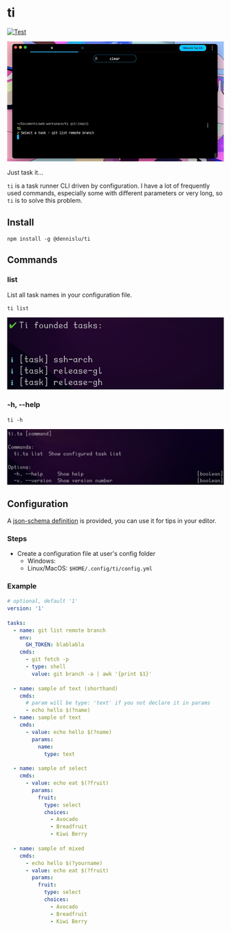 # ti

[![Test](https://github.com/lumenghz/ti/actions/workflows/test.yml/badge.svg)](https://github.com/lumenghz/ti/actions/workflows/test.yml)

![Screen](./screenshots/screenrecord.gif)

Just task it...

`ti` is a task runner CLI driven by configuration. I have a lot of frequently used commands, especially some with different parameters or very long, so `ti` is to solve this problem.

## Install

```shell
npm install -g @dennislu/ti
```

## Commands

### list

List all task names in your configuration file.

```shell
ti list
```

![ti-list](./screenshots/ti-list.jpg)

### -h, --help

```shell
ti -h
```

![ti-help](./screenshots/ti-help.jpg)

## Configuration

A [json-schema definition](./schema/ti-config-schema-v1.json) is provided, you can use it for tips in your editor.

### Steps

- Create a configuration file at user's config folder
  - Windows: 
  - Linux/MacOS: `$HOME/.config/ti/config.yml`

### Example

```yaml
# optional, default '1'
version: '1'

tasks:
  - name: git list remote branch
    env:
      GH_TOKEN: blablabla
    cmds:
      - git fetch -p
      - type: shell
        value: git branch -a | awk '{print $1}'

  - name: sample of text (shorthand)
    cmds:
      # param will be type: 'text' if you not declare it in params
      - echo hello $(?name)
  - name: sample of text
    cmds:
      - value: echo hello $(?name)
        params:
          name:
            type: text

  - name: sample of select
    cmds:
      - value: echo eat $(?fruit)
        params:
          fruit:
            type: select
            choices:
              - Avocado
              - Breadfruit
              - Kiwi Berry

  - name: sample of mixed
    cmds:
      - echo hello $(?yourname)
      - value: echo eat $(?fruit)
        params:
          fruit:
            type: select
            choices:
              - Avocado
              - Breadfruit
              - Kiwi Berry
```
